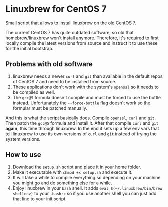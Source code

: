 # Linuxbrew for CentOS 7

Small script that allows to install linuxbrew on the old CentOS 7.

The current CentOS 7 has quite outdated software, so old that homebrew/linuxbrew won't install
anymore. Therefore, it's required to first locally compile the latest versions from source and
instruct it to use these for the initial bootstrap.

## Problems with old software

1. linuxbrew needs a newer `curl` and `git` than available in the default repos of CentOS 7 and need
   to be installed from source.
2. These applications don't work with the system's `openssl` so it needs to be compiled as well.
3. The `gcc@5` formula doesn't compile and must be forced to use the bottle instead. Unfortunately
   the `--force-bottle` flag doesn't work so the formular must be patched manually.

And this is what the script basically does. Compile `openssl`, `curl` and `git`. Then patch the
`gcc@5` formula and install it. After that compile `curl` and `git` **again**, this time through
linuxbrew.
In the end it sets up a few env vars that tell linuxbrew to use its own versions of `curl` and `git`
instead of trying the system versions.

## How to use

1. Download the `setup.sh` script and place it in your home folder.
2. Make it executable with `chmod +x setup.sh` and execute it.
3. It will take a while to compile everything so depending on your machine you might go and do
   something else for a while.
4. Enjoy linuxbrew in your `bash` shell. It adds `eval $(~/.linuxbrew/bin/brew shellenv)` to your
   `.bashrc` so if you use another shell you can just add that line to your init script.
